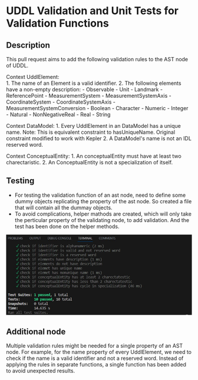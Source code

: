# UDDL Validation and Unit Tests for Validation Functions

## Description

This pull request aims to add the following validation rules to the AST node of UDDL.

  Context UddlElement:                               
    1. The name of an Element is a valid identifier.
    2. The following elements have a non-empty description:
       - Observable
       - Unit
       - Landmark
       - ReferencePoint
       - MeasurementSystem
       - MeasurementSystemAxis
       - CoordinateSystem
       - CoordinateSystemAxis
       - MeasurementSystemConversion
       - Boolean
       - Character
       - Numeric
       - Integer
       - Natural
       - NonNegativeReal
       - Real
       - String

  Context DataModel:
    1. Every UddlElement in an DataModel has a unique name.
       Note: This is equivalent constraint to hasUniqueName. 
	  Original constraint modified to work with Kepler
    2. A DataModel's name is not an IDL reserved word.
  
  Context ConceptualEntity:
    1. An conceptualEntity must have at least two charectaristic.
    2. An ConceptualEntity is not a specialization of itself.

## Testing

- For testing the validation function of an ast node, need to define some dummy objects replicating the property of the ast node. So created a file that will contain all the dummay objects.
- To avoid complications, helper mathods are created, which will only take the perticular property of the validating node, to add validation. And the test has been done on the helper methods.

![All test cases have passed](uddl_test/unit_test_screenshots/unittest.jpg)

## Additional node
Multiple validation rules might be needed for a single property of an AST node. For example, for the name property of every UddlElement, we need to check if the name is a valid identifier and not a reserved word. Instead of applying the rules in separate functions, a single function has been added to avoid unexpected results.